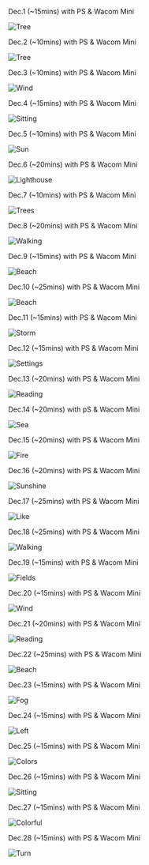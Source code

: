 Dec.1 (~15mins) with PS & Wacom Mini

![Tree](1.jpg)

Dec.2 (~10mins) with PS & Wacom Mini

![Tree](2.jpg)

Dec.3 (~10mins) with PS & Wacom Mini

![Wind](3.jpg)

Dec.4 (~15mins) with PS & Wacom Mini

![Sitting](4.jpg)

Dec.5 (~10mins) with PS & Wacom Mini

![Sun](5.jpg)

Dec.6 (~20mins) with PS & Wacom Mini

![Lighthouse](6.jpg)

Dec.7 (~10mins) with PS & Wacom Mini

![Trees](7.jpg)

Dec.8 (~20mins) with PS & Wacom Mini

![Walking](8.jpg)

Dec.9 (~15mins) with PS & Wacom Mini

![Beach](9.jpg)

Dec.10 (~25mins) with PS & Wacom Mini

![Beach](10.jpg)

Dec.11 (~15mins) with PS & Wacom Mini

![Storm](11.jpg)

Dec.12 (~15mins) with PS & Wacom Mini

![Settings](12.jpg)

Dec.13 (~20mins) with PS & Wacom Mini

![Reading](13.jpg)

Dec.14 (~20mins) with pS & Wacom Mini

![Sea](14.jpg)

Dec.15 (~20mins) with PS & Wacom Mini

![Fire](15.jpg)

Dec.16 (~20mins) with PS & Wacom Mini

![Sunshine](16.jpg)

Dec.17 (~25mins) with PS & Wacom Mini

![Like](17.jpg)

Dec.18 (~25mins) with PS & Wacom Mini

![Walking](18.jpg)

Dec.19 (~15mins) with PS & Wacom Mini

![Fields](19.jpg)

Dec.20 (~15mins) with PS & Wacom Mini

![Wind](20.jpg)

Dec.21 (~20mins) with PS & Wacom Mini

![Reading](21.jpg)

Dec.22 (~25mins) with PS & Wacom Mini

![Beach](22.jpg)

Dec.23 (~15mins) with PS & Wacom Mini

![Fog](23.jpg)

Dec.24 (~15mins) with PS & Wacom Mini

![Left](24.jpg)

Dec.25 (~15mins) with PS & Wacom Mini

![Colors](25.jpg)

Dec.26 (~15mins) with PS & Wacom Mini

![Sitting](26.jpg)

Dec.27 (~15mins) with PS & Wacom Mini

![Colorful](27.jpg)

Dec.28 (~15mins) with PS & Wacom Mini

![Turn](28.jpg)

